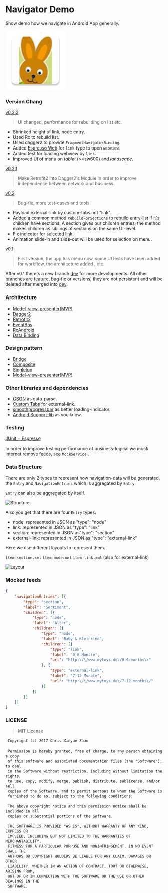 Navigator Demo
======
Show demo how we navigate in Android App generally.

 ![logo](photo/ic_launcher.png)

### Version Chang

[v0.2.2](https://github.com/XinyueZ/NavigatorDemo/releases/tag/v0.2.2)
> UI changed, performance for rebuilding on list etc.
- Shrinked height of link, node entry.
- Used Rx to rebuild list.
- Used dagger2 to provide ```FragmentNavigatorBinding```.
- Added [Espresso Web](https://google.github.io/android-testing-support-library/docs/espresso/web/) for ```link``` type to open ```webview```. 
- Added test for loading webview by ```link```.
- Improved UI of menu on *tablet* (>=sw600) and *landscape*.

[v0.2.1](https://github.com/XinyueZ/NavigatorDemo/releases/tag/v0.2.1)
> Make Retrofit2 into Dagger2's Module in order to improve independence between network and business.

[v0.2](https://github.com/XinyueZ/NavigatorDemo/releases/tag/v0.2)
> Bug-fix, more test-cases and tools.
- Payload external-link by custom-tabs not "link".
- Added a common method ```rebuildForSections``` to rebuild entry-list if it's children have sections. A section gives our children entries, the method makes children as siblings of sections on the same UI-level. 
- Fix indicator for selected link.
- Animation slide-in and slide-out will be used for selection on menu.

[v0.1](https://github.com/XinyueZ/NavigatorDemo/releases/tag/v0.1_a_a)
> First version, the app has menu now, some UITests have been added for workflow, the architecture added , etc.

After v0.1 there's a new branch [dev](https://github.com/XinyueZ/NavigatorDemo/tree/dev) for more developments.
All other branches are feature, bug-fix or versions, they are not persistent and will be deleted after merged into [dev](https://github.com/XinyueZ/NavigatorDemo/tree/dev).



### Architecture

- [Model–view–presenter(MVP)](https://en.wikipedia.org/wiki/Model%E2%80%93view%E2%80%93presenter)
- [Dagger2](https://google.github.io/dagger/) 
- [Retrofit2](http://square.github.io/retrofit/) 
- [EventBus](https://github.com/greenrobot/EventBus) 
- [RxAndroid](https://github.com/ReactiveX/RxAndroid) 
- [Data Binding](https://developer.android.com/topic/libraries/data-binding/index.html) 


### Design pattern

- [Bridge](https://en.wikipedia.org/wiki/Bridge_pattern)
- [Composite](https://en.wikipedia.org/wiki/Composite_pattern)
- [Singleton](https://en.wikipedia.org/wiki/Singleton_pattern)
- [Model–view–presenter(MVP)](https://en.wikipedia.org/wiki/Model%E2%80%93view%E2%80%93presenter)

### Other libraries and dependencies

- [GSON](https://github.com/google/gson) as data-parse.
- [Custom Tabs](https://developer.chrome.com/multidevice/android/customtabs) for external-link.
- [smoothprogressbar](https://github.com/castorflex/SmoothProgressBar) as better loading-indicator.
- [Android Support-lib](https://developer.android.com/topic/libraries/support-library/index.html) as you know.

### Testing

[JUnit + Espresso](https://developer.android.com/training/testing/ui-testing/espresso-testing.html)

In order to improve testing performance of business-logical we mock internet remove feeds, see ```MockService``` .

### Data Structure

There are only 2 types to represent how navigation-data will be generated, the ```Entry``` and ```NavigationEntries``` which is aggregated by ```Entry```.

```Entry``` can also be aggregated by itself.

![Structure](photo/data-struct.png)

Also you get that there are four ```Entry``` types:

- node: represented in JSON as "type": "node"
- link: represented in JSON as "type": "link"
- section: represented in JSON as"type": "section"
- external-link: represented in JSON as "type": "external-link"

Here we use different layouts to represent them.

```ìtem-section.xml``` ```ìtem-node.xml``` ```ìtem-link.xml``` (also for external-link)

 ![Layout](photo/layout-case.png)


### Mocked feeds

```json
{
	"navigationEntries": [{
		"type": "section",
		"label": "Sortiment",
		"children": [{
			"type": "node",
			"label": "Alter",
			"children": [{
				"type": "node",
				"label": "Baby & Kleinkind",
				"children": [{
					"type": "link",
					"label": "0-6 Monate",
					"url": "http:\/\/www.mytoys.de\/0-6-months\/"
				}, {
					"type": "external-link",
					"label": "7-12 Monate",
					"url": "http:\/\/www.mytoys.de\/7-12-months\/"
				}]
			}]
		}]
	}]
}
```



### LICENSE

> MIT License
 ```
  Copyright (c) 2017 Chris Xinyue Zhao
  
  Permission is hereby granted, free of charge, to any person obtaining a copy
  of this software and associated documentation files (the "Software"), to deal
  in the Software without restriction, including without limitation the rights
  to use, copy, modify, merge, publish, distribute, sublicense, and/or sell
  copies of the Software, and to permit persons to whom the Software is
  furnished to do so, subject to the following conditions:
  
  The above copyright notice and this permission notice shall be included in all
  copies or substantial portions of the Software.
  
  THE SOFTWARE IS PROVIDED "AS IS", WITHOUT WARRANTY OF ANY KIND, EXPRESS OR
  IMPLIED, INCLUDING BUT NOT LIMITED TO THE WARRANTIES OF MERCHANTABILITY,
  FITNESS FOR A PARTICULAR PURPOSE AND NONINFRINGEMENT. IN NO EVENT SHALL THE
  AUTHORS OR COPYRIGHT HOLDERS BE LIABLE FOR ANY CLAIM, DAMAGES OR OTHER
  LIABILITY, WHETHER IN AN ACTION OF CONTRACT, TORT OR OTHERWISE, ARISING FROM,
  OUT OF OR IN CONNECTION WITH THE SOFTWARE OR THE USE OR OTHER DEALINGS IN THE
  SOFTWARE.
  ```

